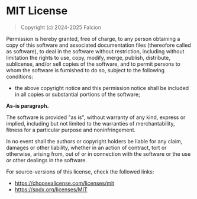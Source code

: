 # MIT License

> Copyright (c) 2024-2025 Falcion

Permission is hereby granted, free of charge, to any person obtaining a copy of
this software and associated documentation files (thereofore called as software),
to deal in the software without restriction, including without limitation the rights
to use, copy, modify, merge, publish, distribute, sublicense, and/or sell copies
of the software, and to permit persons to whom the software is furnished to do so,
subject to the following conditions:

- the above copyright notice and this permission notice shall be included in all
  copies or substantial portions of the software;

**As-is paragraph.**

The software is provided "as is", without warranty of any kind, express or implied,
including but not limited to the warranties of merchantability, fitness for a particular
purpose and noninfringement.

In no event shall the authors or copyright holders be liable for any claim, damages
or other liability, whether in an action of contract, tort or otherwise, arising
from, out of or in connection with the software or the use or other dealings in
the software.

For source-versions of this license, check the followed links:

- <https://choosealicense.com/licenses/mit>
- <https://spdx.org/licenses/MIT>
